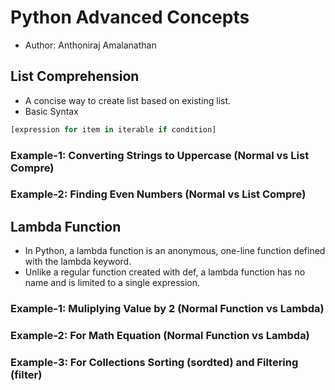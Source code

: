 # Python Advanced Concepts
- Author: Anthoniraj Amalanathan

## List Comprehension
- A concise way to create list based on existing list.
- Basic Syntax
```python
[expression for item in iterable if condition]
```
### Example-1: Converting Strings to Uppercase (Normal vs List Compre)
### Example-2: Finding Even Numbers (Normal vs List Compre)

## Lambda Function
- In Python, a lambda function is an anonymous, one-line function defined with the lambda keyword.
- Unlike a regular function created with def, a lambda function has no name and is limited to a single expression.

### Example-1: Muliplying Value by 2 (Normal Function vs Lambda)
### Example-2: For Math Equation (Normal Function vs Lambda)
### Example-3: For Collections Sorting (sordted) and Filtering (filter)